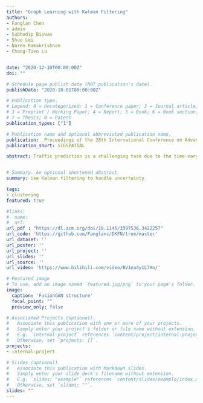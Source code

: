 ```yaml
---
title: "Graph Learning with Kalman Filtering"
authors:
- Fanglan Chen
- admin
- Subhodip Biswas
- Shuo Lei
- Naren Ramakrishnan
- Chang-Tien Lu


date: "2020-12-10T00:00:00Z"
doi: ""

# Schedule page publish date (NOT publication's date).
publishDate: "2020-10-01T00:00:00Z"

# Publication type.
# Legend: 0 = Uncategorized; 1 = Conference paper; 2 = Journal article;
# 3 = Preprint / Working Paper; 4 = Report; 5 = Book; 6 = Book section;
# 7 = Thesis; 8 = Patent
publication_types: ["1"]

# Publication name and optional abbreviated publication name.
publication:  Proceedings of the 28th International Conference on Advances in Geographic Information 
publication_short: SIGSPATIAL

abstract: Traffic prediction is a challenging task due to the time-varying nature of traffic patterns and the complex spatial dependency of road networks. Adding to the challenge, there are a number of errors introduced in traffic sensor reporting, including bias and noise. However, most of the previous works treat the sensor observations as exact measures ignoring the effect of unknown noise. To model the spatial and temporal dependencies, existing studies combine graph neural networks (GNNs) with other deep learning techniques but their equal weighting of different dependencies limits the models' ability to capture the real dynamics in the traffic network. To deal with the above issues, we propose a novel deep learning framework called Deep Kalman Filtering Network (DKFN) to forecast the network-wide traffic state by modeling the self and neighbor dependencies as two streams, and their predictions are fused under the statistical theory and optimized through the Kalman filtering network. First, the reliability of each stream is evaluated using variances. Then, the Kalman filter is leveraged to properly fuse noisy observations in terms of their reliability. Experimental results reflect the superiority of the proposed method over baseline models on two real-world traffic datasets in the speed prediction task.


# Summary. An optional shortened abstract.
summary: Use Kalman filtering to handle uncertainty.

tags:
- clustering
featured: true

#links:
#- name:
#  url:  
url_pdf : "https://dl.acm.org/doi/10.1145/3397536.3422257"
url_code: 'https://github.com/Fanglanc/DKFN/tree/master'
url_dataset: ''
url_poster: ''
url_project: ''
url_slides: ''
url_source: ''
url_video: 'https://www.bilibili.com/video/BV1ea4y1L7Xo/'

# Featured image
# To use, add an image named `featured.jpg/png` to your page's folder.
image:
  caption: 'FusionGAN structure'
  focal_point: ""
  preview_only: false

# Associated Projects (optional).
#   Associate this publication with one or more of your projects.
#   Simply enter your project's folder or file name without extension.
#   E.g. `internal-project` references `content/project/internal-project/index.md`.
#   Otherwise, set `projects: []`.
projects:
- internal-project

# Slides (optional).
#   Associate this publication with Markdown slides.
#   Simply enter your slide deck's filename without extension.
#   E.g. `slides: "example"` references `content/slides/example/index.md`.
#   Otherwise, set `slides: ""`.
slides: ""
---
```

